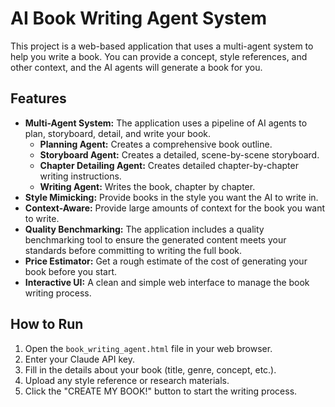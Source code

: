 # AI Book Writing Agent System

This project is a web-based application that uses a multi-agent system to help you write a book. You can provide a concept, style references, and other context, and the AI agents will generate a book for you.

## Features

*   **Multi-Agent System:** The application uses a pipeline of AI agents to plan, storyboard, detail, and write your book.
    *   **Planning Agent:** Creates a comprehensive book outline.
    *   **Storyboard Agent:** Creates a detailed, scene-by-scene storyboard.
    *   **Chapter Detailing Agent:** Creates detailed chapter-by-chapter writing instructions.
    *   **Writing Agent:** Writes the book, chapter by chapter.
*   **Style Mimicking:** Provide books in the style you want the AI to write in.
*   **Context-Aware:** Provide large amounts of context for the book you want to write.
*   **Quality Benchmarking:** The application includes a quality benchmarking tool to ensure the generated content meets your standards before committing to writing the full book.
*   **Price Estimator:** Get a rough estimate of the cost of generating your book before you start.
*   **Interactive UI:** A clean and simple web interface to manage the book writing process.

## How to Run

1.  Open the `book_writing_agent.html` file in your web browser.
2.  Enter your Claude API key.
3.  Fill in the details about your book (title, genre, concept, etc.).
4.  Upload any style reference or research materials.
5.  Click the "CREATE MY BOOK!" button to start the writing process.

